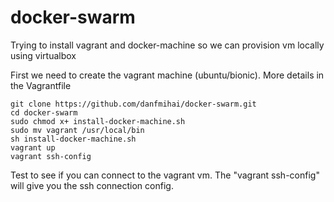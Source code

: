 # docker-swarm
Trying to install vagrant and docker-machine so we can provision vm locally using virtualbox

First we need to create the vagrant machine (ubuntu/bionic). More details in the Vagrantfile
```
git clone https://github.com/danfmihai/docker-swarm.git
cd docker-swarm
sudo chmod x+ install-docker-machine.sh
sudo mv vagrant /usr/local/bin
sh install-docker-machine.sh
vagrant up
vagrant ssh-config
```
Test to see if you can connect to the vagrant vm. The "vagrant ssh-config" will give you the ssh connection config.

